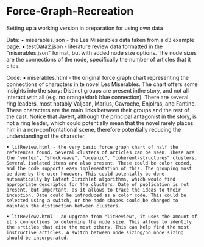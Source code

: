 # Force-Graph-Recreation
Setting up a working version in preparation for using own data


Data:
	• miserables.json - the Les Miserables data taken from a d3 example page.
	• testData2.json - literature review data formatted in the "miserables.json" format, but with added node size options. The node sizes are the connections of the node, specifically the number of articles that it cites.

Code:
	• miserables.html - the original force graph chart representing the connections of characters in te novel Les Miserables. The chart offers some insights into the story: Distinct groups are present inthe story, and not all interact with all (e.g. no orange/dark blue connection). There are several ring leaders, most notably Valjean, Marius, Gavroche, Enjolras, and Fantine. These characters are the main links between their groups and the rest of the cast. Notice that Javert, although the principal antagonist in the story, is not a ring leader, which could potentially mean that the novel rarely places him in a non-confrontational scene, therefore potentially reducing the understanding of the character.

	• litReview.html - the very basic force graph chart of half the references found. Several clusters of articles can be seen. These are the "vortex", "shock-wave", "oceanic", "coherent-structures" clusters. Several isolated items are also present. These could be color coded, and the code supports easy implementation of this. The grouping must be done by the user however. This could potentally be done automatically by Latent Dirichlet algorithms, which would find appropriate descriptos for the clusters. Date of publication is not present, but important, as it allows to trace the ideas to their inception. Date could be introduced as a color code. This could be selected using a switch, or the node shapes could be changed to maintain the distinction between clusters.

	• litReview2.html - an upgrade from "litReview", it uses the amount of it's connections to determine the node size. This allows to identify the articles that cite the most others. This can help find the most instructive articles. A switch between node sizing/no node sizing should be incorporated.
